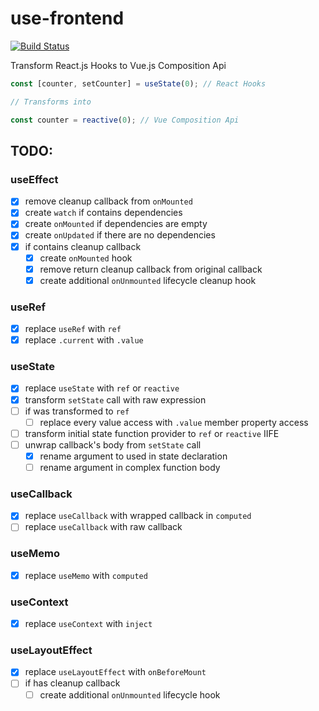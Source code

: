 # use-frontend
[![Build Status](https://travis-ci.com/alk831/use-frontend.svg?branch=master)](https://travis-ci.com/alk831/use-frontend)

Transform React.js Hooks to Vue.js Composition Api

```js
const [counter, setCounter] = useState(0); // React Hooks

// Transforms into

const counter = reactive(0); // Vue Composition Api
```

## TODO:
### useEffect
  - [x] remove cleanup callback from `onMounted`
  - [x] create `watch` if contains dependencies
  - [x] create `onMounted` if dependencies are empty
  - [x] create `onUpdated` if there are no dependencies
  - [x] if contains cleanup callback
    - [x] create `onMounted` hook
    - [x] remove return cleanup callback from original callback
    - [x] create additional `onUnmounted` lifecycle cleanup hook
### useRef
  - [x] replace `useRef` with `ref`
  - [x] replace `.current` with `.value`
### useState
  - [x] replace `useState` with `ref` or `reactive`
  - [x] transform `setState` call with raw expression
  - [ ] if was transformed to `ref`
    - [ ] replace every value access with `.value` member property access
  - [ ] transform initial state function provider to `ref` or `reactive` IIFE
  - [ ] unwrap callback's body from `setState` call
    - [x] rename argument to used in state declaration
    - [ ] rename argument in complex function body
### useCallback
  - [x] replace `useCallback` with wrapped callback in `computed`
  - [ ] replace `useCallback` with raw callback
### useMemo
  - [x] replace `useMemo` with `computed`
### useContext
  - [x] replace `useContext` with `inject`
### useLayoutEffect
  - [x] replace `useLayoutEffect` with `onBeforeMount`
  - [ ] if has cleanup callback
    - [ ] create additional `onUnmounted` lifecycle hook